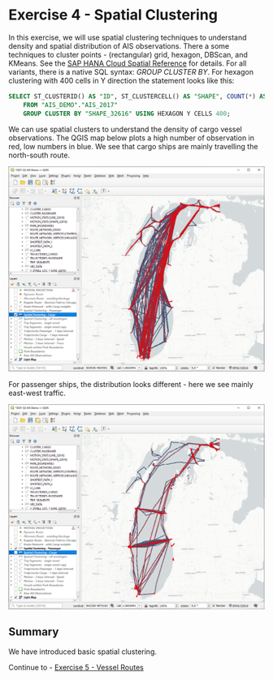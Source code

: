 # Exercise 4 - Spatial Clustering

In this exercise, we will use spatial clustering techniques to understand density and spatial distribution of AIS observations.
There a some techniques to cluster points - (rectangular) grid, hexagon, DBScan, and KMeans. See the [SAP HANA Cloud Spatial Reference](https://help.sap.com/viewer/bc9e455fe75541b8a248b4c09b086cf5/2021_3_QRC/en-US/7eb3c0e6bbf04fc6bcb9809d81533e6f.html) for details. For all variants, there is a native SQL syntax: *GROUP CLUSTER BY*. For hexagon clustering with 400 cells in Y direction the statement looks like this:

```SQL
SELECT ST_CLUSTERID() AS "ID", ST_CLUSTERCELL() AS "SHAPE", COUNT(*) AS C, COUNT(DISTINCT "MMSI") AS "SHIPS"
	FROM "AIS_DEMO"."AIS_2017"
	GROUP CLUSTER BY "SHAPE_32616" USING HEXAGON Y CELLS 400;
```

We can use spatial clusters to understand the density of cargo vessel observations. The QGIS map below plots a high number of observation in red, low numbers in blue. We see that cargo ships are mainly travelling the north-south route.

![](images/clustering_cargo.png)

For passenger ships, the distribution looks different - here we see mainly east-west traffic.

![](images/clustering_passenger.png)

## Summary

We have introduced basic spatial clustering.

Continue to - [Exercise 5 - Vessel Routes ](../ex5/README.md)
